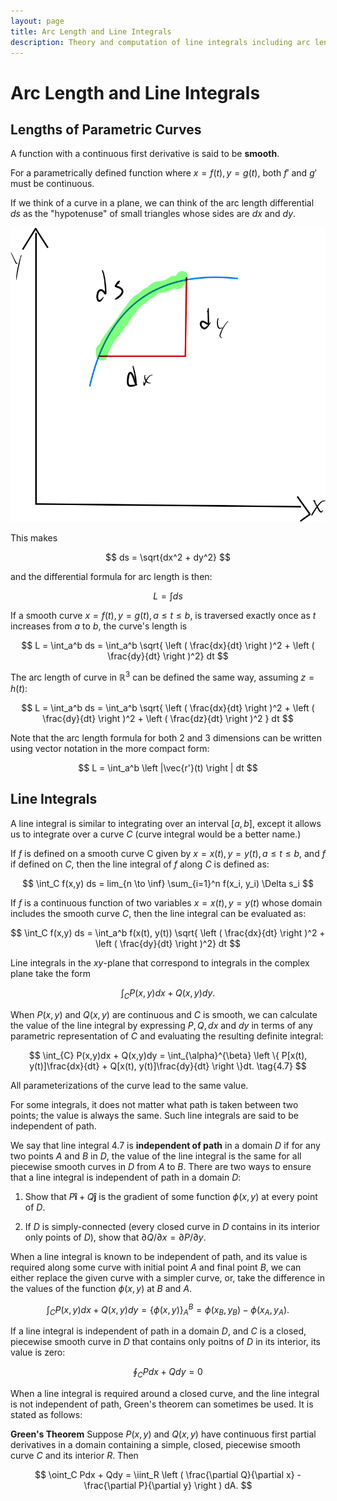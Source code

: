 ```yaml
---
layout: page
title: Arc Length and Line Integrals
description: Theory and computation of line integrals including arc length for parametric curves, path independence, Green's theorem, and applications to complex analysis and vector fields.
---
```


# Arc Length and Line Integrals

## Lengths of Parametric Curves

A function with a continuous first derivative is said to be **smooth**.

For a parametrically defined function where $x = f(t), y = g(t)$, both $f'$ and $g'$ must be continuous.

If we think of a curve in a plane, we can think of the arc length differential $ds$ as the "hypotenuse" of small triangles whose sides are $dx$ and $dy$.

![Arc Length Differential](ds.png "arc length differential")

This makes

$$ ds = \sqrt{dx^2 + dy^2} $$

and the differential formula for arc length is then:

$$ L = \int ds $$

If a smooth curve $x = f(t), y = g(t), a \le t \le b$, is traversed exactly once as $t$ increases from $a$ to $b$, the curve's length is

$$ L = \int_a^b ds = \int_a^b \sqrt{ \left ( \frac{dx}{dt} \right )^2 + \left ( \frac{dy}{dt} \right )^2} dt $$

The arc length of curve in $\mathbb{R}^3$ can be defined the same way, assuming $z = h(t)$:

$$ L = \int_a^b ds = \int_a^b \sqrt{ \left ( \frac{dx}{dt} \right )^2 + \left ( \frac{dy}{dt} \right )^2 + \left ( \frac{dz}{dt} \right )^2 } dt $$

Note that the arc length formula for both 2 and 3 dimensions can be written using vector notation in the more compact form:

$$ L = \int_a^b \left |\vec{r'}(t) \right | dt $$

## Line Integrals

A line integral is similar to integrating over an interval $[a,b]$, except it allows us to integrate over a curve $C$ (curve integral would be a better name.)

If $f$ is defined on a smooth curve C given by $x = x(t), y = y(t), a \le t \le b$, and $f$ if defined on $C$, then the line integral of $f$ along $C$ is defined as:

$$ \int_C f(x,y) ds = lim_{n \to \inf} \sum_{i=1}^n f(x_i, y_i) \Delta s_i $$

If $f$ is a continuous function of two variables $x = x(t), y = y(t)$ whose domain includes the smooth curve $C$, then the line integral can be evaluated as:

$$ \int_C f(x,y) ds = \int_a^b f(x(t), y(t)) \sqrt{ \left ( \frac{dx}{dt} \right )^2 + \left ( \frac{dy}{dt} \right )^2} dt $$

Line integrals in the $xy$-plane that correspond to integrals in the complex plane take the form

$$ \int_{C} P(x,y)dx + Q(x,y)dy. $$


When $P(x,y)$ and $Q(x,y)$ are continuous and $C$ is smooth, we can calculate the value of the line integral by expressing $P, Q, dx$ and $dy$ in terms of any parametric representation of $C$ and evaluating the resulting definite integral:

$$ \int_{C} P(x,y)dx + Q(x,y)dy = \int_{\alpha}^{\beta} \left \{ P[x(t), y(t)]\frac{dx}{dt} + Q[x(t), y(t)]\frac{dy}{dt} \right \}dt. \tag{4.7} $$

All parameterizations of the curve lead to the same value. 

For some integrals, it does not matter what path is taken between two points; the value is always the same. Such line integrals are said to be independent of path.

We say that line integral 4.7 is **independent of path** in a domain $D$ if for any two points $A$ and $B$ in $D$, the value of the line integral is the same for all piecewise smooth curves in $D$ from $A$ to $B$. There are two ways to ensure that a line integral is independent of path in a domain $D$:

1. Show that $P\mathbf{\hat{i}} + Q\mathbf{\hat{j}}$ is the gradient of some function $\phi(x,y)$ at every point of $D$.

2. If $D$ is simply-connected (every closed curve in $D$ contains in its interior only points of $D$), show that $\partial Q/\partial x = \partial P / \partial y$.

When a line integral is known to be independent of path, and its value is required along some curve with initial point $A$ and final point $B$, we can either replace the given curve with a simpler curve, or, take the difference in the values of the function $\phi(x,y)$ at $B$ and $A$.


$$ \int_{C} P(x,y)dx + Q(x,y)dy = \left \{ \phi(x,y) \right \}_{A}^{B} = \phi(x_B, y_B) - \phi(x_A, y_A). $$


If a line integral is independent of path in a domain $D$, and $C$ is a closed, piecewise smooth curve in $D$ that contains only poitns of $D$ in its interior, its value is zero:

$$ \oint_C Pdx + Qdy = 0 $$

When a line integral is required around a closed curve, and the line integral is not independent of path, Green's theorem can sometimes be used. It is stated as follows:

**Green's Theorem** Suppose $P(x,y)$ and $Q(x,y)$ have continuous first partial derivatives in a domain containing a simple, closed, piecewise smooth curve $C$ and its interior $R$. Then

$$ \oint_C Pdx + Qdy = \iint_R \left ( \frac{\partial Q}{\partial x} - \frac{\partial P}{\partial y} \right ) dA. $$
